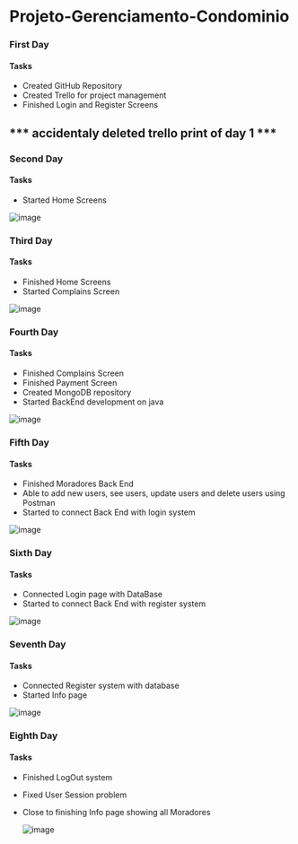 # Projeto-Gerenciamento-Condominio

### First Day
#### Tasks
- Created GitHub Repository
- Created Trello for project management
- Finished Login and Register Screens

## *** accidentaly deleted trello print of day 1 ***

### Second Day
#### Tasks
- Started Home Screens
  
![image](https://github.com/Eric-Coutinho/Projeto-Gerenciamento-Condominio/assets/119637017/4c4cb47a-8cc5-4bea-91bc-6530c2d72517)

### Third Day
#### Tasks
- Finished Home Screens
- Started Complains Screen
  
![image](https://github.com/Eric-Coutinho/Projeto-Gerenciamento-Condominio/assets/119637017/500c08bb-4a50-4d54-b3b5-27bed816dc39)

### Fourth Day
#### Tasks
- Finished Complains Screen
- Finished Payment Screen
- Created MongoDB repository
- Started BackEnd development on java

![image](https://github.com/Eric-Coutinho/Projeto-Gerenciamento-Condominio/assets/119637017/f82beeb8-77f7-46f9-b507-28189815fd88)

### Fifth Day
#### Tasks
- Finished Moradores Back End
- Able to add new users, see users, update users and delete users using Postman
- Started to connect Back End with login system

![image](https://github.com/Eric-Coutinho/Projeto-Gerenciamento-Condominio/assets/119637017/2585a2eb-029a-4272-9838-50399ac4afbc)

### Sixth Day
#### Tasks
- Connected Login page with DataBase
- Started to connect Back End with register system

![image](https://github.com/Eric-Coutinho/Projeto-Gerenciamento-Condominio/assets/119637017/9ad95e67-d806-4fb2-b264-b5e48e3d294e)

### Seventh Day
#### Tasks
- Connected Register system with database
- Started Info page

![image](https://github.com/Eric-Coutinho/Projeto-Gerenciamento-Condominio/assets/119637017/fdf56fa5-56c0-4ac3-9df4-d180222eb679)

### Eighth Day
#### Tasks
- Finished LogOut system
- Fixed User Session problem
- Close to finishing Info page showing all Moradores

  ![image](https://github.com/Eric-Coutinho/Projeto-Gerenciamento-Condominio/assets/119637017/c97f4f9a-deea-4540-a8b4-e2adc457a9bd)
